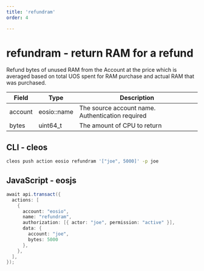 ```yaml
---
title: 'refundram'
order: 4

---
```


# refundram - return RAM for a refund

Refund bytes of unused RAM from the Account at the price which is averaged based on total UOS spent for RAM purchase and actual RAM that was purchased.

| Field   | Type        | Description                                      |
| ------- | ----------- | ------------------------------------------------ |
| account | eosio::name | The source account name. Authentication required |
| bytes   | uint64_t    | The amount of CPU to return                      |

## CLI - cleos

```sh
cleos push action eosio refundram '["joe", 5000]' -p joe
```

## JavaScript - eosjs

```java
await api.transact({
  actions: [
    {
      account: "eosio",
      name: "refundram",
      authorization: [{ actor: "joe", permission: "active" }],
      data: {
        account: "joe",
        bytes: 5000
      },
    },
  ],
});
```
